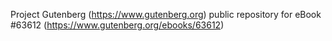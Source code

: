 Project Gutenberg (https://www.gutenberg.org) public repository for eBook #63612 (https://www.gutenberg.org/ebooks/63612)
